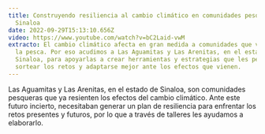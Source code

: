 ```yaml
---
title: Construyendo resiliencia al cambio climático en comunidades pesqueras de
  Sinaloa
date: 2022-09-29T15:13:10.656Z
video: https://www.youtube.com/watch?v=bC2Laid-vwM
extracto: El cambio climático afecta en gran medida a comunidades que viven de
  la pesca. Por eso acudimos a Las Aguamitas y Las Arenitas, en el estado de
  Sinaloa, para apoyarlas a crear herramientas y estrategias que les permitan
  sortear los retos y adaptarse mejor ante los efectos que vienen.
---
```

Las Aguamitas y Las Arenitas, en el estado de Sinaloa, son comunidades pesqueras que ya resienten los efectos del cambio climático. Ante este futuro incierto, necesitaban generar un plan de resiliencia para enfrentar los retos presentes y futuros, por lo que a través de talleres les ayudamos a elaborarlo.